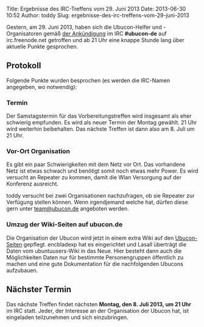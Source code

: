Title: Ergebnisse des IRC-Treffens vom 29. Juni 2013
Date: 2013-06-30 10:52
Author: toddy
Slug: ergebnisse-des-irc-treffens-vom-29-juni-2013

Gestern, am 29. Juni 2013, haben sich die Ubucon-Helfer und
-Organisatoren gemäß [der
Ankündigung](/2013/regelmaessiges-irc-treffen-in-ubucon-de) im IRC
**\#ubucon-de** auf irc.freenode.net getroffen und ab 21 Uhr eine knappe
Stunde lang über aktuelle Punkte gesprochen.


Protokoll
---------


Folgende Punkte wurden besprochen (es werden die IRC-Namen angegeben, wo
notwendig):


### Termin


Der Samstagstermin für das Vorbereitungstreffen wird insgesamt als eher
schwierig empfunden. Es wird als neuer Termin der Montag gewählt. 21 Uhr
wird weiterhin beibehalten. Das nächste Treffen ist dann also am 8. Juli
um 21 Uhr.


### Vor-Ort Organisation


Es gibt ein paar Schwierigkeiten mit dem Netz vor Ort. Das vorhandene
Netz ist etwas schwach und benötigt somit noch etwas mehr Power. Es wird
versucht an Repeater zu kommen, damit die Wlan Versorgung auf der
Konferenz ausreicht.


toddy versucht bei zwei Organisationen nachzufragen, ob sie Repeater zur
Verfügung stellen können. Wenn irgendjemand welche hat, dürfen diese
gern unter <team@ubucon.de> angeboten werden.


### Umzug der Wiki-Seiten auf ubucon.de


Die Organisation der Ubucon wird jetzt in einem extra Wiki auf den
[Ubucon-Seiten](http://wiki.ubucon.de) gepflegt. encbladexp hat es
eingerichtet und Lasall überträgt die Daten vom ubuntuusers-Wiki in das
Neue. Hier besteht dann auch die Möglichkeiten Daten nur für bestimmte
Personengruppen öffentlich zu machen und eine gute Dokumentation für die
nachfolgenden Ubucons aufzubauen.


Nächster Termin
---------------


Das nächste Treffen findet nächsten **Montag, den 8. Juli 2013, um 21
Uhr** im IRC statt. Jeder, der Interesse an der Organisation der Ubucon
hat, ist eingeladen teilzunehmen und sich einzubringen.



